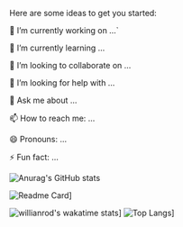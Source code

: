 
Here are some ideas to get you started:

🔭 I’m currently working on …`

🌱 I’m currently learning …

👯 I’m looking to collaborate on …

🤔 I’m looking for help with …

💬 Ask me about …

📫 How to reach me: …

😄 Pronouns: …

⚡ Fun fact: …

![Anurag's GitHub stats](https://github-readme-stats.vercel.app/api?username=zamxyz&theme=outrun&show_icons=true)

![Readme Card](https://github-readme-stats.vercel.app/api/pin/?username=zamxyz&repo=crack&theme=shades-of-purple)]

![willianrod's wakatime stats](https://github-readme-stats.vercel.app/api/wakatime?username=zamxyz&theme=vision-friendly-dark)]
![Top Langs](https://github-readme-stats.vercel.app/api/top-langs/?username=zamxyz&theme=midnight-putple)]
